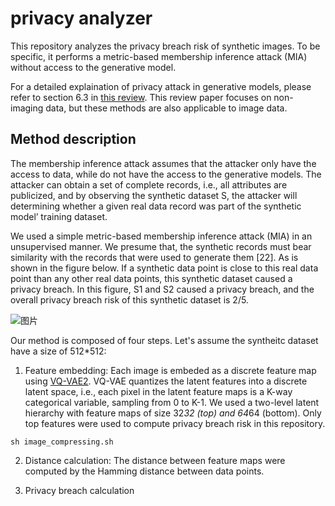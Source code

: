 # privacy analyzer
This repository analyzes the privacy breach risk of synthetic images. To be specific, it performs a metric-based membership inference attack (MIA) without access to the generative model.

For a detailed explaination of privacy attack in generative models, please refer to section 6.3 in [this review](https://arxiv.org/abs/2209.09239). This review paper focuses on non-imaging data, but these methods are also applicable to image data.

## Method description
The membership inference attack assumes that the attacker only have the access to data, while do not have the access to the generative models. The attacker can obtain a set of complete records, i.e., all attributes are publicized, and by observing the synthetic dataset S, the attacker will determining whether a given real data record was part of the synthetic model’ training dataset.

We used a simple metric-based membership inference attack (MIA) in an unsupervised manner. We presume that, the synthetic records must bear similarity with the records that were used to generate them [22]. As is shown in the figure below. If a synthetic data point is close to this real data point than any other real data points, this synthetic dataset caused a privacy breach. In this figure, S1 and S2 caused a privacy breach, and the overall privacy breach risk of this synthetic dataset is 2/5.

![图片](https://user-images.githubusercontent.com/30890745/225038684-39fcb201-7789-47c1-adc0-f64baf2bdc14.png)

Our method is composed of four steps. Let's assume the syntheitc dataset have a size of 512*512:

1. Feature embedding: Each image is embeded as a discrete feature map using [VQ-VAE2](https://arxiv.org/abs/1906.00446). VQ-VAE quantizes the latent features into a discrete latent space, i.e., each pixel in the latent feature maps is a K-way categorical variable, sampling from 0 to K-1.  We used a two-level latent hierarchy with feature maps of size 32*32 (top) and 64*64 (bottom). Only top features were used to compute privacy breach risk in this repository.
```
sh image_compressing.sh
```

2. Distance calculation: The distance between feature maps were computed by the Hamming distance between data points.

3. Privacy breach calculation
